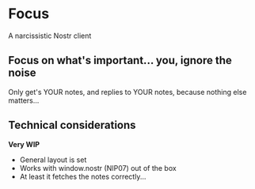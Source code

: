 # Focus

A narcissistic Nostr client

## Focus on what's important... you, ignore the noise

Only get's YOUR notes, and replies to YOUR notes, because nothing else matters...

## Technical considerations

**Very WIP**

- General layout is set
- Works with window.nostr (NIP07) out of the box
- At least it fetches the notes correctly...
